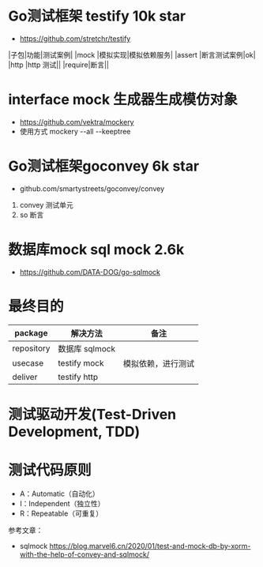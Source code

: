 
# Go测试框架 testify 10k star
- https://github.com/stretchr/testify

|子包|功能|测试案例|
|mock	|模拟实现|模拟依赖服务|
|assert |断言测试案例|ok|
|http	|http 测试||
|require|断言||

# interface mock 生成器生成模仿对象
- https://github.com/vektra/mockery
- 使用方式 mockery --all --keeptree

# Go测试框架goconvey 6k star
- github.com/smartystreets/goconvey/convey

1. convey 测试单元
2. so 	  断言

# 数据库mock sql mock 2.6k
- https://github.com/DATA-DOG/go-sqlmock

# 最终目的

|package|解决方法|备注|
|----------|------|-------
|repository|数据库 sqlmock||
|usecase|testify mock|模拟依赖，进行测试|
|deliver|testify http|


# 测试驱动开发(Test-Driven Development, TDD)

# 测试代码原则
- A：Automatic（自动化）
- I：Independent（独立性）
- R：Repeatable（可重复）



参考文章：
- sqlmock https://blog.marvel6.cn/2020/01/test-and-mock-db-by-xorm-with-the-help-of-convey-and-sqlmock/

